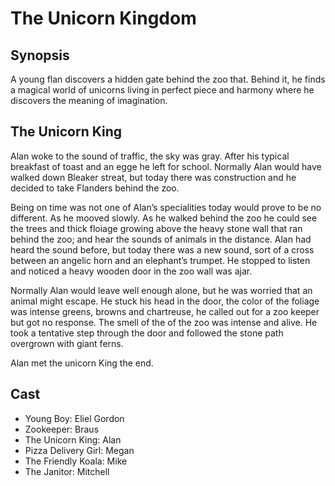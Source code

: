 # The Unicorn Kingdom

## Synopsis

A young flan discovers a hidden gate behind the zoo that. Behind it, he 
finds a magical world of unicorns living in perfect piece and harmony 
where he discovers the meaning of imagination.

## The Unicorn King

Alan woke to the sound of traffic, the sky was gray. After his typical 
breakfast of toast and an egge he left for school. Normally Alan would 
have walked down Bleaker streat, but today there was construction and 
he decided to take Flanders behind the zoo. 

Being on time was not one of Alan’s specialities today would prove to 
be no different. As he mooved slowly. As he walked behind the 
zoo he could see the trees and thick floiage growing above the heavy 
stone wall that ran behind the zoo; and hear the sounds of animals in 
the distance. Alan had heard the sound before, but today there was a new 
sound, sort of a cross between an angelic horn and an elephant’s trumpet. 
He stopped to listen and noticed a heavy wooden door in the zoo wall 
was ajar. 

Normally Alan would leave well enough alone, but he was worried that 
an animal might escape. He stuck his head in the door, the color of 
the foliage was intense greens, browns and chartreuse, he called out for 
a zoo keeper but got no response. The smell of the of the zoo was 
intense and alive. He took a tentative step through the door and 
followed the stone path overgrown with giant ferns. 

Alan met the unicorn King the end. 

## Cast

* Young Boy: Eliel Gordon
* Zookeeper: Braus
* The Unicorn King: Alan
* Pizza Delivery Girl: Megan
* The Friendly Koala: Mike
* The Janitor: Mitchell
